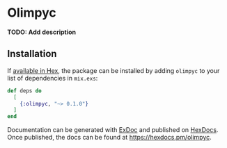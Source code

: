 # Olimpyc

**TODO: Add description**

## Installation

If [available in Hex](https://hex.pm/docs/publish), the package can be installed
by adding `olimpyc` to your list of dependencies in `mix.exs`:

```elixir
def deps do
  [
    {:olimpyc, "~> 0.1.0"}
  ]
end
```

Documentation can be generated with [ExDoc](https://github.com/elixir-lang/ex_doc)
and published on [HexDocs](https://hexdocs.pm). Once published, the docs can
be found at <https://hexdocs.pm/olimpyc>.

